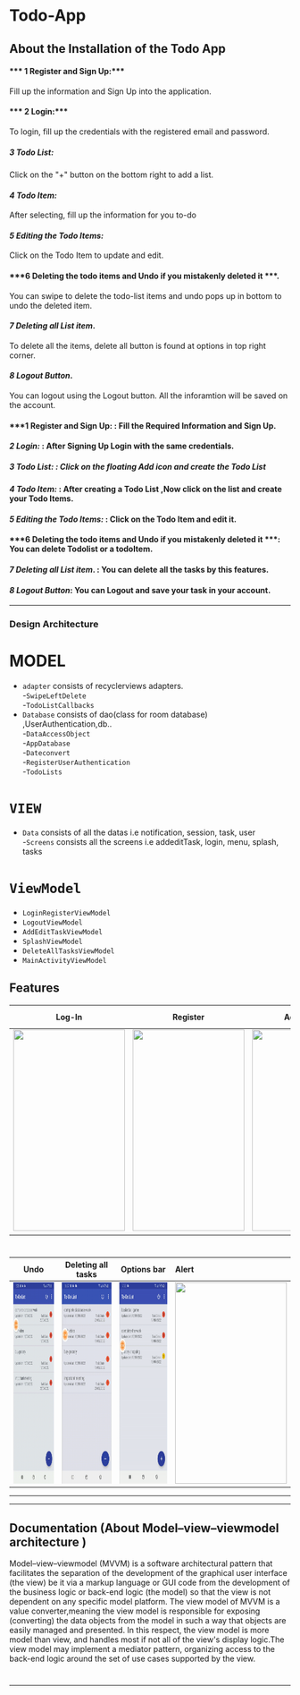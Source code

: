 # Todo-App
## About the Installation of the Todo App
#### *** 1 Register and Sign Up:***
Fill up the information and Sign Up into the application.
#### *** 2 Login:***
To login, fill up the credentials with the registered email and password.
##### ***3 Todo List:***
Click on the "+" button on the bottom right to add a list.
#### ***4 Todo Item:*** 
After selecting, fill up the information for you to-do
#### ***5 Editing the Todo Items:***
Click on the Todo Item to update and edit.
#### ***6 Deleting the todo items and Undo if you mistakenly deleted it ***.
You can swipe to delete the todo-list items and undo pops up in bottom to undo the deleted item.
#### ***7 Deleting all List item***.
To delete all the items, delete all button is found at options in top right corner.
#### ***8 Logout Button***.
You can logout using the Logout button.
All the inforamtion will be saved on the account.


#### ***1 Register and Sign Up: : Fill the Required Information and Sign Up.
#### ***2 Login:*** : After Signing Up Login with the same credentials.
##### ***3 Todo List:*** : Click on the floating Add icon and create the Todo List
#### ***4 Todo Item:*** : After creating a Todo List ,Now click on the list and create your Todo Items.
#### ***5 Editing the Todo Items:*** : Click on the Todo Item and edit it.
#### ***6 Deleting the todo items and Undo if you mistakenly deleted it ***: You can delete Todolist or a todoItem.
#### ***7 Deleting all List item***. : You can delete all the tasks by this features.
#### ***8 Logout Button***: You can Logout and save your task in your account.

---

### Design Architecture 
# MODEL
* `adapter`  consists of recyclerviews adapters.<br>
-`SwipeLeftDelete`<br>
-`TodoListCallbacks`<br>
* `Database` consists of dao(class for room database) ,UserAuthentication,db..<br>
-`DataAccessObject`<br>
-`AppDatabase`<br>
-`Dateconvert`<br>
-`RegisterUserAuthentication`<br>
-`TodoLists`<br>


# `VIEW`
* `Data`  consists of all the datas i.e notification, session, task, user<br>
-`Screens` consists all the screens i.e addeditTask, login, menu, splash, tasks <br>



# `ViewModel`
* `LoginRegisterViewModel`  <br>
* `LogoutViewModel` <br>
* `AddEditTaskViewModel` <br>
* `SplashViewModel` <br>
* `DeleteAllTasksViewModel` <br>
* `MainActivityViewModel` <br>

## Features
Log-In                  |  Register                    | Adding Task             |  Adding Task by using Speech to text
:----------------------------:|:--------------------------------------:|:----------------------:|:-----------------
<img src = "gifs/login.gif" width="200" height="360"> |<img src = "gifs/register.gif" width="200" height="360">|<img src = "gifs/addtask.gif" width="200" height="360">|<img src = "gifs/speechtotext.gif" width="200" height="360">
 #
  
Undo         |  Deleting all tasks                 | Options bar|      Alert 
:----------------------------:|:--------------------------------------:|:----------------------:|:-----------------
 <img src = "gifs/undo.gif" width="200" height="360"> |   <img src = "gifs/deleteall.gif" width="200" height="360">        | <img src = "gifs/menu.gif" width="200" height="360">   | <img src = "gifs/notification.gif" width="200" height="360">
 ---



----------------------------

## Documentation (About Model–view–viewmodel architecture ) 
Model–view–viewmodel (MVVM) is a software architectural pattern that facilitates the separation of the development of the graphical user interface (the view) be it via a markup language or GUI code from the development of the business logic or back-end logic (the model) so that the view is not dependent on any specific model platform. The view model of MVVM is a value converter,meaning the view model is responsible for exposing (converting) the data objects from the model in such a way that objects are easily managed and presented. In this respect, the view model is more model than view, and handles most if not all of the view's display logic.The view model may implement a mediator pattern, organizing access to the back-end logic around the set of use cases supported by the view.
#


---

